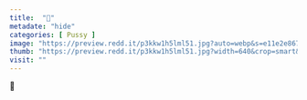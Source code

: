 ```yaml
---
title:  "🤤"
metadate: "hide"
categories: [ Pussy ]
image: "https://preview.redd.it/p3kkw1h5lml51.jpg?auto=webp&s=e11e2e86767f1cea5b2bd0439e3560e082a5f75b"
thumb: "https://preview.redd.it/p3kkw1h5lml51.jpg?width=640&crop=smart&auto=webp&s=9afe8a20afc68bbe01be6571ad6dcc79e61913ee"
visit: ""
---
```

🤤

